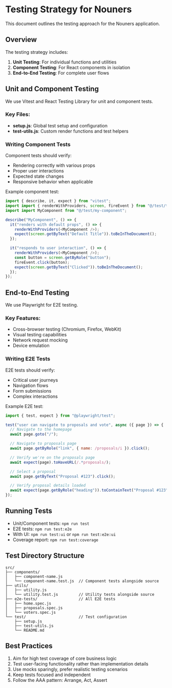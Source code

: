 # Testing Strategy for Nouners

This document outlines the testing approach for the Nouners application.

## Overview

The testing strategy includes:

1. **Unit Testing**: For individual functions and utilities
2. **Component Testing**: For React components in isolation
3. **End-to-End Testing**: For complete user flows

## Unit and Component Testing

We use Vitest and React Testing Library for unit and component tests.

### Key Files:

- **setup.js**: Global test setup and configuration
- **test-utils.js**: Custom render functions and test helpers

### Writing Component Tests

Component tests should verify:

- Rendering correctly with various props
- Proper user interactions
- Expected state changes
- Responsive behavior when applicable

Example component test:

```javascript
import { describe, it, expect } from "vitest";
import import { renderWithProviders, screen, fireEvent } from "@/test/test-utils";
import import MyComponent from "@/test/my-component";

describe("MyComponent", () => {
  it("renders with default props", () => {
    renderWithProviders(<MyComponent />);
    expect(screen.getByText("Default Title")).toBeInTheDocument();
  });

  it("responds to user interaction", () => {
    renderWithProviders(<MyComponent />);
    const button = screen.getByRole("button");
    fireEvent.click(button);
    expect(screen.getByText("Clicked")).toBeInTheDocument();
  });
});
```

## End-to-End Testing

We use Playwright for E2E testing.

### Key Features:

- Cross-browser testing (Chromium, Firefox, WebKit)
- Visual testing capabilities
- Network request mocking
- Device emulation

### Writing E2E Tests

E2E tests should verify:

- Critical user journeys
- Navigation flows
- Form submissions
- Complex interactions

Example E2E test:

```javascript
import { test, expect } from "@playwright/test";

test("user can navigate to proposals and vote", async ({ page }) => {
  // Navigate to the homepage
  await page.goto("/");

  // Navigate to proposals page
  await page.getByRole("link", { name: /proposals/i }).click();

  // Verify we're on the proposals page
  await expect(page).toHaveURL(/.*proposals/);

  // Select a proposal
  await page.getByText("Proposal #123").click();

  // Verify proposal details loaded
  await expect(page.getByRole("heading")).toContainText("Proposal #123");
});
```

## Running Tests

- Unit/Component tests: `npm run test`
- E2E tests: `npm run test:e2e`
- With UI: `npm run test:ui` or `npm run test:e2e:ui`
- Coverage report: `npm run test:coverage`

## Test Directory Structure

```
src/
├── components/
│   ├── component-name.js
│   └── component-name.test.js  // Component tests alongside source
├── utils/
│   ├── utility.js
│   └── utility.test.js         // Utility tests alongside source
├── e2e-tests/                  // All E2E tests
│   ├── home.spec.js
│   ├── proposals.spec.js
│   └── voters.spec.js
└── test/                       // Test configuration
    ├── setup.js
    ├── test-utils.js
    └── README.md
```

## Best Practices

1. Aim for high test coverage of core business logic
2. Test user-facing functionality rather than implementation details
3. Use mocks sparingly, prefer realistic testing scenarios
4. Keep tests focused and independent
5. Follow the AAA pattern: Arrange, Act, Assert
